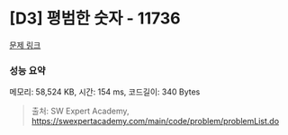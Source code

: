 # [D3] 평범한 숫자 - 11736 

[문제 링크](https://swexpertacademy.com/main/code/problem/problemDetail.do?contestProbId=AXhh-H-KwUcDFARQ) 

### 성능 요약

메모리: 58,524 KB, 시간: 154 ms, 코드길이: 340 Bytes



> 출처: SW Expert Academy, https://swexpertacademy.com/main/code/problem/problemList.do